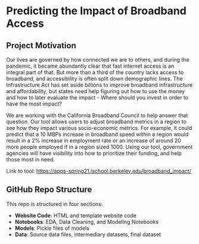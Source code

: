 # Predicting the Impact of Broadband Access

## Project Motivation

Our lives are governed by how connected we are to others, and during the pandemic, it became abundantly clear that fast internet access is an integral part of that. But more than a third of the country lacks access to broadband, and accessibility is often split down demographic lines. The Infrastructure Act has set aside billions to improve broadband infrastructure and affordability, but states need help figuring out how to use the money and how to later evaluate the impact - Where should you invest in order to have the most impact?

We are working with the California Broadband Council to help answer that question. Our tool allows users to adjust broadband metrics in a region to see how they impact various socio-economic metrics. For example, it could predict that a 10 MBPs increase in broadband speed within a region would result in a 2% increase in employment rate or an increase of around 20 more people employed if in a region sized 1000. Using our tool, government agencies will have visibility into how to prioritize their funding, and help those most in need. 

Link to tool: https://apps-spring21.ischool.berkeley.edu/broadband_impact/

## GitHub Repo Structure
This repo is structured in four sections:
- **Website Code**: HTML and template website code
- **Notebooks**: EDA, Data Cleaning, and Modeling Notebooks
- **Models**: Pickle files of models
- **Data**: Source data files, intermediary datasets, final dataset
